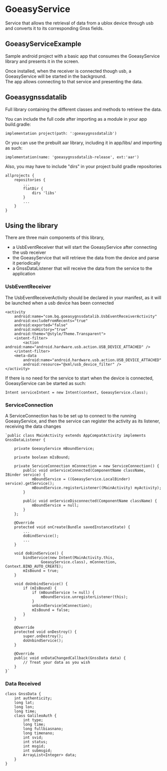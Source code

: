 # GoeasyService

Service that allows the retrieval of data from a ublox device through usb and converts it to its corresponding Gnss fields.


## GoeasyServiceExample
Sample android project with a basic app that consumes the GoeasyService library and presents it in the screen.

Once installed, when the receiver is connected though usb, a GoeasyService will be started in the background.  
The app allows connecting to that service and presenting the data.


## Goeasygnssdatalib

Full library containing the different classes and methods to retrieve the data.

You can include the full code after importing as a module in your app build.gradle:

    implementation project(path: ':goeasygnssdatalib')

Or you can use the prebuilt aar library, including it in app/libs/ and importing as such:

    implementation(name: 'goeasygnssdatalib-release', ext:'aar')

Also, you may have to include "dirs" in your project build gradle repositories

    allprojects {
        repositories {
            ...    
            flatDir {
                dirs 'libs'
            }
            ...        
        }
    }

## Using the library

There are three main components of this library,
 - a UsbEventReceiver that will start the GoeasyService after connecting the usb receiver
 - the GoeasyService that will retrieve the data from the device and parse it periodically
 - a GnssDataListener that will receive the data from the service to the application

### UsbEventReceiver

The UsbEventReceiverActivity should be declared in your manifest, as it will be launched when a usb device has been connected

    <activity
        android:name="com.bq.goeasygnssdatalib.UsbEventReceiverActivity"
        android:excludeFromRecents="true"
        android:exported="false"
        android:noHistory="true"
        android:theme="@style/Theme.Transparent">
        <intent-filter>
            <action android:name="android.hardware.usb.action.USB_DEVICE_ATTACHED" />
        </intent-filter>
        <meta-data
            android:name="android.hardware.usb.action.USB_DEVICE_ATTACHED"
            android:resource="@xml/usb_device_filter" />
    </activity>

If there is no need for the service to start when the device is connected, GoeasyService can be started as such:

    Intent serviceIntent = new Intent(context, GoeasyService.class);


### ServiceConnection

A ServiceConnection has to be set up to connect to the running GoeasyService, and then the service can register the activity as its listener, receiving the data changes

    `public class MainActivity extends AppCompatActivity implements GnssDataListener {
    
        private GoeasyService mBoundService;
    
        private boolean mIsBound;
    
        private ServiceConnection mConnection = new ServiceConnection() {
            public void onServiceConnected(ComponentName className, IBinder service) {
                mBoundService = ((GoeasyService.LocalBinder) service).getService();
                mBoundService.registerListener((MainActivity) myActivity);
            }
    
            public void onServiceDisconnected(ComponentName className) {
                mBoundService = null;
            }
        };
    
        @Override
        protected void onCreate(Bundle savedInstanceState) {
            ...
            doBindService();
            ...    
        }
    
        void doBindService() {
            bindService(new Intent(MainActivity.this,
                    GoeasyService.class), mConnection, Context.BIND_AUTO_CREATE);
            mIsBound = true;
        }
    
        void doUnbindService() {
            if (mIsBound) {
                if (mBoundService != null) {
                    mBoundService.unregisterListener(this);
                }
                unbindService(mConnection);
                mIsBound = false;
            }
        }
    
        @Override
        protected void onDestroy() {
            super.onDestroy();
            doUnbindService();
        }
    
        @Override
        public void onDataChangedCallback(GnssData data) {
            // Treat your data as you wish
        }
    }`

### Data Received

    class GnssData {
        int authenticity;
        long lat;
        long lon;
        long time;
        class GalileoAuth {
            int type;
            long time;
            long fullbiasnano;
            long timenano;
            int svid;
            int status;
            int msgid;
            int submsgid;
            ArrayList<Integer> data;        
        }    
    }